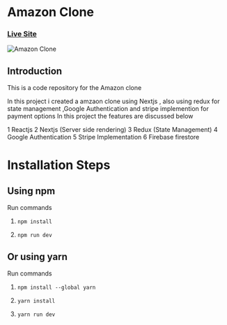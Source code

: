 # Amazon Clone 

### [Live Site](https://amazon-gamma.vercel.app/)

![Amazon Clone ](https://im.ge/i/screenbud-c3957a05-93c9-414d-acd4-1fb9df623102.N6JJF)

## Introduction
This is a code repository for the Amazon clone 

In this project i created a amzaon clone using Nextjs , also using redux for state management ,Google Authentication and stripe implemention for payment options
In  this project the features are discussed below

1 Reactjs
2 Nextjs (Server side rendering)
3 Redux (State Management)
4 Google Authentication
5 Stripe Implementation 
6 Firebase firestore



# Installation Steps

## Using npm

Run commands

1) ```npm install```


2) ```npm run dev```


## Or using yarn

Run commands 

1) ```npm install --global yarn```

2) ```yarn install```

3) ```yarn run dev```




